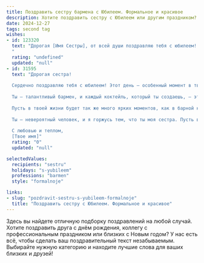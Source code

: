 ```yaml
---
title: Поздравить сестру бармена с Юбилеем. Формальное и красивое
description: Хотите поздравить сестру с Юбилеем или другим праздником? Наш ИИ создаст незабываемое поздравление, а вы обязательно выделитесь среди других.  
date: 2024-12-27
tags: second tag
wishes:
- id: 123320
  text: "Дорогая [Имя Сестры], от всей души поздравляю тебя с юбилеем!  Твой профессионализм за барной стойкой,  твой талант создавать неповторимую атмосферу и радовать гостей – это настоящее искусство. Желаю тебе дальнейших успехов в твоей яркой и увлекательной профессии,  неиссякаемой энергии,  крепкого здоровья и  счастья в личной жизни. Пусть каждый день будет наполнен радостью,  успехом и приятными сюрпризами! С юбилеем!
  "
  rating: "undefined"
  updated: "null"
- id: 31595
  text: "Дорогая сестра!
  
  Сердечно поздравляю тебя с юбилеем! Этот день — особенный момент в твоей жизни, когда мы можем отметить все твои достижения и значимый путь, который ты прошла.
  
  Ты — талантливый бармен, и каждый коктейль, который ты создаешь, — это не просто напиток, а настоящее искусство. Твоя способность находить общий язык с каждым гостем и создавать атмосферу праздника восхищает всех вокруг.
  
  Пусть в твоей жизни будет так же много ярких моментов, как в барной карте, и пусть каждый новый день приносит тебе радость и вдохновение. Желаю здоровья, счастья и успехов в твоей профессиональной деятельности.
  
  Ты — невероятный человек, и я горжусь тем, что ты моя сестра. Пусть впереди ждут новые вершины и счастливые события!
  
  С любовью и теплом,
  [Твое имя]"
  rating: "0"
  updated: "null"

selectedValues:
  recipients: "sestru"
  holidays: "s-yubileem"
  professions: "barmen"
  style: "formalnoje"

links:
- slug: "pozdravit-sestru-s-yubileem-formalnoje"
  title: "Поздравить сестру с Юбилеем. Формальное и красивое"
---
```


Здесь вы найдете отличную подборку поздравлений на любой случай. 
Хотите поздравить друга с днём рождения, коллегу с профессиональным праздником или близких с Новым годом? У нас есть всё, чтобы сделать ваш поздравительный текст незабываемым. Выбирайте нужную категорию и находите лучшие слова для ваших близких и друзей!
